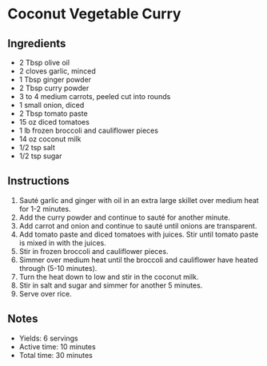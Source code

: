 # Coconut Vegetable Curry

## Ingredients

- 2 Tbsp olive oil
- 2 cloves garlic, minced
- 1 Tbsp ginger powder
- 2 Tbsp curry powder
- 3 to 4 medium carrots, peeled cut into rounds
- 1 small onion, diced
- 2 Tbsp tomato paste
- 15 oz diced tomatoes
- 1 lb frozen broccoli and cauliflower pieces
- 14 oz coconut milk
- 1/2 tsp salt
- 1/2 tsp sugar

## Instructions

1. Sauté garlic and ginger with oil in an extra large skillet over medium heat for 1-2 minutes.
1. Add the curry powder and continue to sauté for another minute.
1. Add carrot and onion and continue to sauté until onions are transparent.
1. Add tomato paste and diced tomatoes with juices. Stir until tomato paste is mixed in with the juices.
1. Stir in frozen broccoli and cauliflower pieces.
1. Simmer over medium heat until the broccoli and cauliflower have heated through (5-10 minutes).
1. Turn the heat down to low and stir in the coconut milk.
1. Stir in salt and sugar and simmer for another 5 minutes.
1. Serve over rice.

## Notes
- Yields: 6 servings
- Active time: 10 minutes
- Total time: 30 minutes